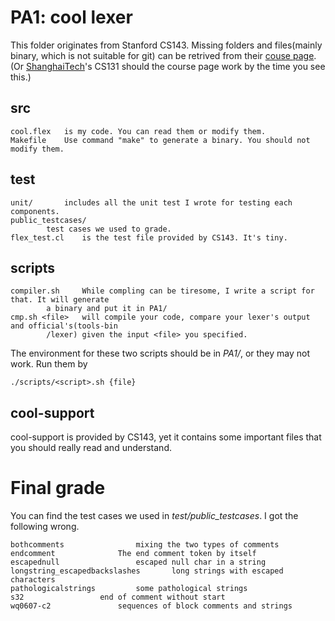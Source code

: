# PA1: cool lexer

This folder originates from Stanford CS143. Missing folders and files(mainly binary, which is not suitable for git) can be retrived from their [couse page](http://web.stanford.edu/class/cs143/).(Or [ShanghaiTech](http://sist.shanghaitech.edu.cn/faculty/songfu/course/spring2018/CS131/)'s CS131 should the course page work by the time you see this.)

## src

	cool.flex 	is my code. You can read them or modify them.
	Makefile 	Use command "make" to generate a binary. You should not modify them.

## test

	unit/ 		includes all the unit test I wrote for testing each components.
	public_testcases/
			test cases we used to grade.
	flex_test.cl 	is the test file provided by CS143. It's tiny.

## scripts

	compiler.sh 	While compling can be tiresome, I write a script for that. It will generate
			a binary and put it in PA1/
	cmp.sh <file>	will compile your code, compare your lexer's output and official's(tools-bin 
			/lexer) given the input <file> you specified.

The environment for these two scripts should be in _PA1/_, or they may not work. Run them by
	
	./scripts/<script>.sh {file}

## cool-support

cool-support is provided by CS143, yet it contains some important files that you should really read and understand.

# Final grade

You can find the test cases we used in _test/public_testcases_.
I got the following wrong.

	bothcomments 				mixing the two types of comments
	endcomment				The end comment token by itself
	escapednull 				escaped null char in a string
	longstring_escapedbackslashes		long strings with escaped characters
	pathologicalstrings			some pathological strings
	s32					end of comment without start
	wq0607-c2				sequences of block comments and strings